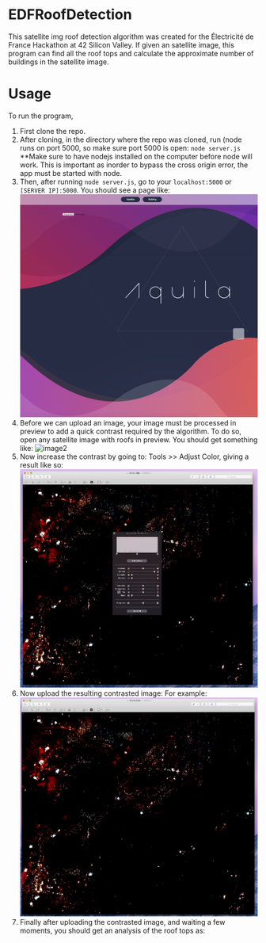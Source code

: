 # EDFRoofDetection
This satellite img roof detection algorithm was created for the Électricité de France Hackathon at 42 Silicon Valley. 
If given an satellite image, this program can find all the roof tops and calculate the approximate number of buildings
in the satellite image.

# Usage
To run the program, 
1. First clone the repo.
2. After cloning, in the directory where the repo was cloned, run (node runs on port 5000, so make sure port 5000 is open:
      `node server.js`
   <br>**Make sure to have nodejs installed on the computer before node will work. This is important as inorder to bypass the 
   cross origin error, the app must be started with node.
3. Then, after running `node server.js`, go to your `localhost:5000` or `[SERVER IP]:5000`.
You should see a page like: 
![image](https://raw.githubusercontent.com/alnimra/EDFRoofDetection/master/readmeimgs/Img1.png)
4. Before we can upload an image, your image must be processed in preview to add a quick contrast required by the algorithm.
To do so, open any satellite image with roofs in preview. You should get something like:
![image2](https://raw.githubusercontent.com/alnimra/EDFRoofDetection/master/readmeimgs/org.png)
5. Now increase the contrast by going to: Tools >> Adjust Color, giving a result like so:
![image3](https://raw.githubusercontent.com/alnimra/EDFRoofDetection/master/readmeimgs/previewcontrastsetting.png)
6. Now upload the resulting contrasted image: 
For example: 
![image4](https://raw.githubusercontent.com/alnimra/EDFRoofDetection/master/readmeimgs/contrasted.png)
7. Finally after uploading the contrasted image, and waiting a few moments, you should get an analysis of the roof tops as:
